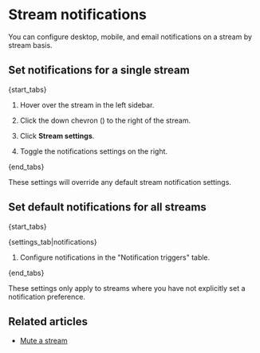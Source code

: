 # Stream notifications

You can configure desktop, mobile, and email notifications on a stream by
stream basis.

## Set notifications for a single stream

{start_tabs}

1. Hover over the stream in the left sidebar.

2. Click the down chevron (<i class="fa fa-chevron-down"></i>) to the
   right of the stream.

3. Click **Stream settings**.

4. Toggle the notifications settings on the right.

{end_tabs}

These settings will override any default stream notification settings.

## Set default notifications for all streams

{start_tabs}

{settings_tab|notifications}

1. Configure notifications in the "Notification triggers" table.

{end_tabs}

These settings only apply to streams where you have not
explicitly set a notification preference.

## Related articles

* [Mute a stream](/help/mute-a-stream)
